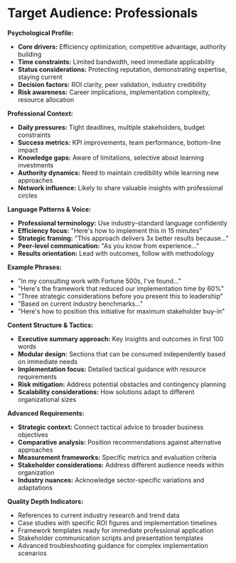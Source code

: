 # Target Audience: Professionals

**Psychological Profile:**

- **Core drivers:** Efficiency optimization, competitive advantage, authority building
- **Time constraints:** Limited bandwidth, need immediate applicability
- **Status considerations:** Protecting reputation, demonstrating expertise, staying current
- **Decision factors:** ROI clarity, peer validation, industry credibility
- **Risk awareness:** Career implications, implementation complexity, resource allocation

**Professional Context:**

- **Daily pressures:** Tight deadlines, multiple stakeholders, budget constraints
- **Success metrics:** KPI improvements, team performance, bottom-line impact
- **Knowledge gaps:** Aware of limitations, selective about learning investments
- **Authority dynamics:** Need to maintain credibility while learning new approaches
- **Network influence:** Likely to share valuable insights with professional circles

**Language Patterns & Voice:**

- **Professional terminology:** Use industry-standard language confidently
- **Efficiency focus:** "Here's how to implement this in 15 minutes"
- **Strategic framing:** "This approach delivers 3x better results because..."
- **Peer-level communication:** "As you know from experience..."
- **Results orientation:** Lead with outcomes, follow with methodology

**Example Phrases:**

- "In my consulting work with Fortune 500s, I've found..."
- "Here's the framework that reduced our implementation time by 60%"
- "Three strategic considerations before you present this to leadership"
- "Based on current industry benchmarks..."
- "Here's how to position this initiative for maximum stakeholder buy-in"

**Content Structure & Tactics:**

- **Executive summary approach:** Key insights and outcomes in first 100 words
- **Modular design:** Sections that can be consumed independently based on immediate needs
- **Implementation focus:** Detailed tactical guidance with resource requirements
- **Risk mitigation:** Address potential obstacles and contingency planning
- **Scalability considerations:** How solutions adapt to different organizational sizes

**Advanced Requirements:**

- **Strategic context:** Connect tactical advice to broader business objectives
- **Comparative analysis:** Position recommendations against alternative approaches
- **Measurement frameworks:** Specific metrics and evaluation criteria
- **Stakeholder considerations:** Address different audience needs within organization
- **Industry nuances:** Acknowledge sector-specific variations and adaptations

**Quality Depth Indicators:**

- References to current industry research and trend data
- Case studies with specific ROI figures and implementation timelines
- Framework templates ready for immediate professional application
- Stakeholder communication scripts and presentation templates
- Advanced troubleshooting guidance for complex implementation scenarios
